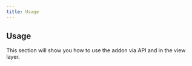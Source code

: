 ```yaml
---
title: Usage
---
```


## Usage

This section will show you how to use the addon via API and in the view layer.

